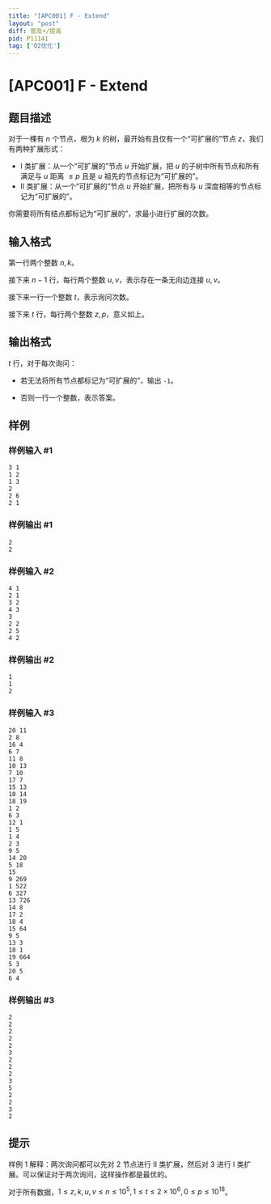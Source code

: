 ```yaml
---
title: "[APC001] F - Extend"
layout: "post"
diff: 普及+/提高
pid: P11141
tag: ['O2优化']
---
```

# [APC001] F - Extend
## 题目描述

对于一棵有 $n$ 个节点，根为 $k$ 的树，最开始有且仅有一个“可扩展的”节点 $z$，我们有两种扩展形式：

- $\text{I}$ 类扩展：从一个“可扩展的”节点 $u$ 开始扩展，把 $u$ 的子树中所有节点和所有满足与 $u$ 距离 $\leq p$ 且是 $u$ 祖先的节点标记为“可扩展的”。
- $\text{II}$ 类扩展：从一个“可扩展的”节点 $u$ 开始扩展，把所有与 $u$ 深度相等的节点标记为“可扩展的”。

你需要将所有结点都标记为“可扩展的”，求最小进行扩展的次数。
## 输入格式

第一行两个整数 $n,k$。

接下来 $n-1$ 行，每行两个整数 $u,v$，表示存在一条无向边连接 $u,v$。

接下来一行一个整数 $t$，表示询问次数。

接下来 $t$ 行，每行两个整数 $z,p$，意义如上。
## 输出格式

$t$ 行，对于每次询问：

- 若无法将所有节点都标记为“可扩展的”，输出 `-1`。

- 否则一行一个整数，表示答案。
## 样例

### 样例输入 #1
```
3 1
1 2
1 3
2
2 6
2 1
```
### 样例输出 #1
```
2
2
```
### 样例输入 #2
```
4 1
2 1
3 2
4 3
3
2 2
2 5
4 2
```
### 样例输出 #2
```
1
1
2
```
### 样例输入 #3
```
20 11
2 8
16 4
6 7
11 8
10 13
7 10
17 7
15 13
10 14
18 19
1 2
6 3
12 1
1 5
1 4
2 3
9 5
14 20
5 18
15
9 269
1 522
6 327
13 726
14 8
17 2
18 4
15 64
9 5
13 3
18 1
19 664
5 3
20 5
6 4
```
### 样例输出 #3
```
2
2
2
2
2
3
2
2
2
3
5
2
2
3
2
```
## 提示

样例 $1$ 解释：两次询问都可以先对 $2$ 节点进行 $\text{II}$ 类扩展，然后对 $3$ 进行 $\text{I}$ 类扩展。可以保证对于两次询问，这样操作都是最优的。

对于所有数据，$1\leq z,k,u,v\leq n\leq 10^5,1\leq t\leq 2\times 10^6,0\leq p\leq 10^{18}$。
